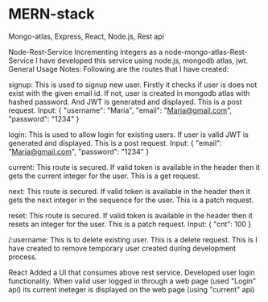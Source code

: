 # MERN-stack
Mongo-atlas, Express, React, Node.js, Rest api

Node-Rest-Service
Incrementing integers as a node-mongo-atlas-Rest-Service I have developed this service using node.js, mongodb atlas, jwt. General Usage Notes: Following are the routes that I have created:

signup: This is used to signup new user. Firstly it checks if user is does not exist with the given email id. If not, user is created in mongodb atlas with hashed password. And JWT is generated and displayed. This is a post request. Input: { "username": "Maria", "email": "Maria@gmail.com", "password": "1234" }

login: This is used to allow login for existing users. If user is valid JWT is generated and displayed. This is a post request. Input: { "email": "Maria@gmail.com", "password": "1234" }

current: This route is secured. If valid token is available in the header then it gets the current integer for the user. This is a get request.

next: This route is secured. If valid token is available in the header then it gets the next integer in the sequence for the user. This is a patch request.

reset: This route is secured. If valid token is available in the header then it resets an integer for the user. This is a patch request.
Input: { "cnt": 100 }

/:username: This is to delete existing user. This is a delete request. This is I have created to remove temporary user created during development process.

React
Added a UI that consumes above rest service. Developed user login functionality. 
When valid user logged in through a web page (used "Login" api) its current ineteger is displayed on the web page (using "current" api)
